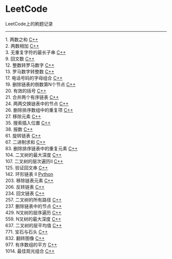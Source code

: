 # LeetCode
LeetCode上的刷题记录

----

1\. 两数之和 [C++](./C++/1两数之和.md)\
2\. 两数相加 [C++](./C++/2两数相加.md)\
3\. 无重复字符的最长子串 [C++](./C++/3无重复字符的最长子串.md)\
9\. 回文数 [C++](./C++/9回文数.md)\
12\. 整数转罗马数字 [C++](./C++/12整数转罗马数字.md)\
13\. 罗马数字转整数 [C++](./C++/13罗马数字转整数.md)\
17. 电话号码的字母组合 [C++](./C++/17电话号码的字母组合.md)\
19. 删除链表的倒数第N个节点 [C++](./C++/19删除链表的倒数第N个节点.md)\
20. 有效的括号 [C++](./C++/21合并两个有序链表.md)\
21. 合并两个有序链表 [C++](./C++/20有效的括号.md)\
24. 两两交换链表中的节点 [C++](./C++/24两两交换链表中的节点.md)\
26. 删除排序数组中的重复项 [C++](./C++/26删除排序数组中的重复项.md)\
27. 移除元素 [C++](./C++/26移除元素.md)\
35. 搜索插入位置 [C++](./C++/35搜索插入位置.md)\
38. 报数 [C++](./C++/38报数.md)\
61. 旋转链表 [C++](./C++/61旋转链表.md)\
67. 二进制求和 [C++](./C++/67二进制求和.md)\
83. 删除排序链表中的重复元素 [C++](./C++/83删除排序链表中的重复元素.md)\
104. 二叉树的最大深度 [C++](./C++/104二叉树的最大深度.md)\
107. 二叉树的层次遍历II [C++](./C++/107二叉树的层次遍历II.md)\
125. 验证回文串 [C++](./C++/125验证回文串.md)\
142. 环形链表 II [Python](./Python/142环形链表%20II.md)\
203. 移除链表元素 [C++](./C++/203移除链表元素.md)\
206. 反转链表 [C++](./C++/206反转链表.md)\
234. 回文链表 [C++](./C++/234回文链表.md)\
257. 二叉树的所有路径 [C++](./C++/257二叉树的所有路径.md)\
237. 删除链表中的节点 [C++](./C++/237删除链表中的节点.md)\
429. N叉树的层序遍历 [C++](./C++/429N叉树的层序遍历.md)\
559. N叉树的最大深度 [C++](./C++/559N叉树的最大深度.md)\
637. 二叉树的层平均值 [C++](./C++/637二叉树的层平均值.md)\
771. 宝石与石头 [C++](./C++/771宝石与石头.md)\
832. 翻转图像 [C++](./C++/832翻转图像.md)\
977. 有序数组的平方 [C++](./C++/977有序数组的平方.md)\
1014. 最佳观光组合 [C++](./C++/1014最佳观光组合.md)
